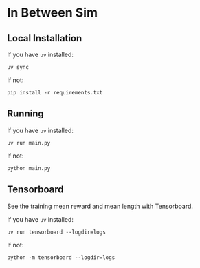 # In Between Sim

## Local Installation

If you have `uv` installed:

```shell
uv sync
```

If not:

```shell
pip install -r requirements.txt
```

## Running

If you have `uv` installed:

```shell
uv run main.py
```

If not:

```shell
python main.py
```

## Tensorboard

See the training mean reward and mean length with Tensorboard.

If you have `uv` installed:

```shell
uv run tensorboard --logdir=logs
```

If not:

```shell
python -m tensorboard --logdir=logs
```
